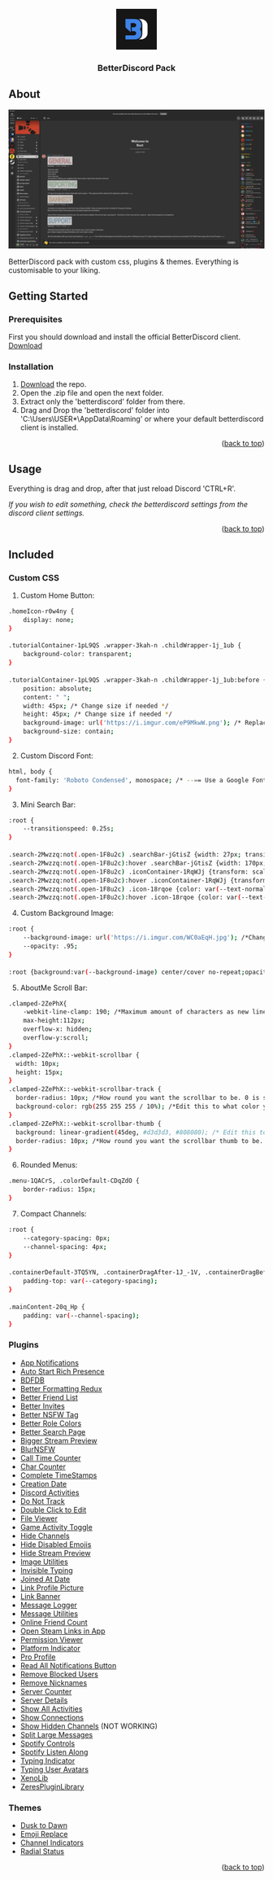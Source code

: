 <div id="top"></div>

<!-- PROJECT LOGO -->
<br />
<div align="center">
  <a href="https://github.com/Lund1337/betterdiscord">
    <img src="pre/bd_logo.jpg" alt="Logo" width="80" height="80">
  </a>

  <h3 align="center">BetterDiscord Pack</h3>
</div>

<!-- ABOUT THE PROJECT -->
## About

[![Product Name Screen Shot][product-screenshot]](https://i.imgur.com/RB3K3Lm.png)

BetterDiscord pack with custom css, plugins & themes. Everything is customisable to your liking.

<!-- GETTING STARTED -->
## Getting Started
### Prerequisites

First you should download and install the official BetterDiscord client. [Download](https://betterdiscord.app/)

### Installation

1. [Download](https://github.com/Lund1337/betterdiscord/archive/refs/heads/main.zip) the repo.
2. Open the .zip file and open the next folder.
3. Extract only the 'betterdiscord' folder from there.
4. Drag and Drop the 'betterdiscord' folder into 'C:\Users\USER*\AppData\Roaming' or where your default betterdiscord client is installed.

<p align="right">(<a href="#top">back to top</a>)</p>



<!-- USAGE EXAMPLES -->
## Usage

Everything is drag and drop, after that just reload Discord 'CTRL+R'.

_If you wish to edit something, check the betterdiscord settings from the discord client settings._

<p align="right">(<a href="#top">back to top</a>)</p>



<!-- things -->
## Included

### Custom CSS

1. Custom Home Button:
```sh
.homeIcon-r0w4ny {
    display: none;
}

.tutorialContainer-1pL9QS .wrapper-3kah-n .childWrapper-1j_1ub {
    background-color: transparent;
}

.tutorialContainer-1pL9QS .wrapper-3kah-n .childWrapper-1j_1ub:before {
    position: absolute;
    content: " ";
    width: 45px; /* Change size if needed */
    height: 45px; /* Change size if needed */
    background-image: url('https://i.imgur.com/eP9MkwW.png'); /* Replace the link, with your image link */
    background-size: contain;
}
  ```

2. Custom Discord Font:
```sh
html, body {
  font-family: 'Roboto Condensed', monospace; /* --== Use a Google Font (https://fonts.google.com/) ==-- */
}
  ```
3. Mini Search Bar:
```sh
:root {
    --transitionspeed: 0.25s;
}

.search-2Mwzzq:not(.open-1F8u2c) .searchBar-jGtisZ {width: 27px; transition: var(--transitionspeed); background-color: transparent;}
.search-2Mwzzq:not(.open-1F8u2c):hover .searchBar-jGtisZ {width: 170px; background-color: var(--background-tertiary);}
.search-2Mwzzq:not(.open-1F8u2c) .iconContainer-1RqWJj {transform: scale(1.3); transition: var(--transitionspeed);}
.search-2Mwzzq:not(.open-1F8u2c):hover .iconContainer-1RqWJj {transform: scale(1);}
.search-2Mwzzq:not(.open-1F8u2c) .icon-18rqoe {color: var(--text-normal);}
.search-2Mwzzq:not(.open-1F8u2c):hover .icon-18rqoe {color: var(--text-muted);}
  ```
4. Custom Background Image: 
```sh
:root {
    --background-image: url('https://i.imgur.com/WC0aEqH.jpg'); /*Change the link to your custom image*/
    --opacity: .95;
}

:root {background:var(--background-image) center/cover no-repeat;opacity:var(--opacity)}
 ```
5. AboutMe Scroll Bar:
```sh
.clamped-2ZePhX{
    -webkit-line-clamp: 190; /*Maximum amount of characters as new lines, unset just breaks links*/
    max-height:112px;
    overflow-x: hidden;
    overflow-y:scroll;
}
.clamped-2ZePhX::-webkit-scrollbar {
  width: 10px;
  height: 15px;
}
.clamped-2ZePhX::-webkit-scrollbar-track {
  border-radius: 10px; /*How round you want the scrollbar to be. 0 is square, 10px is round.*/
  background-color: rgb(255 255 255 / 10%); /*Edit this to what color you want the track to be.*/
}
.clamped-2ZePhX::-webkit-scrollbar-thumb {
  background: linear-gradient(45deg, #d3d3d3, #808080); /* Edit this to whatever color/colors you'd like*/
  border-radius: 10px; /*How round you want the scrollbar thumb to be. 0 is square, 10px is round.*/
}
 ```
6. Rounded Menus:
```sh
.menu-1QACrS, .colorDefault-CDqZdO { 
    border-radius: 15px; 
}
 ```
7. Compact Channels:
```sh
:root {
    --category-spacing: 0px;
    --channel-spacing: 4px;
}

.containerDefault-3TQ5YN, .containerDragAfter-1J_-1V, .containerDragBefore-ei4h1m, .containerUserOver-3woq86 {
    padding-top: var(--category-spacing);
}

.mainContent-20q_Hp {
    padding: var(--channel-spacing);
}
 ```

### Plugins

- [App Notifications](https://github.com/QWERTxD/BetterDiscordPlugins/blob/main/InAppNotifications/InAppNotifications.plugin.js)
- [Auto Start Rich Presence](https://github.com/Mega-Mewthree/BetterDiscordPlugins/tree/master/Plugins/AutoStartRichPresence)
- [BDFDB](https://github.com/mwittrien/BetterDiscordAddons/tree/master/Library/)
- [Better Formatting Redux](https://raw.githubusercontent.com/rauenzi/BetterDiscordAddons/master/Plugins/BetterFormattingRedux/BetterFormattingRedux.plugin.js)
- [Better Friend List](https://github.com/mwittrien/BetterDiscordAddons/tree/master/Plugins/BetterFriendList/)
- [Better Invites](https://github.com/HypedDomi/BetterDiscordStuff/tree/main/Plugins/BetterInvites)
- [Better NSFW Tag](https://github.com/mwittrien/BetterDiscordAddons/tree/master/Plugins/BetterNsfwTag/)
- [Better Role Colors](https://raw.githubusercontent.com/rauenzi/BetterDiscordAddons/master/Plugins/BetterRoleColors/BetterRoleColors.plugin.js)
- [Better Search Page](https://github.com/mwittrien/BetterDiscordAddons/tree/master/Plugins/BetterSearchPage/)
- [Bigger Stream Preview](https://github.com/jaimeadf/BetterDiscordPlugins/tree/release/src/BiggerStreamPreview)
- [BlurNSFW](https://raw.githubusercontent.com/rauenzi/BetterDiscordAddons/master/Plugins/BlurNSFW/BlurNSFW.plugin.js)
- [Call Time Counter](https://github.com/QWERTxD/BetterDiscordPlugins/blob/main/CallTimeCounter/CallTimeCounter.plugin.js)
- [Char Counter](https://github.com/mwittrien/BetterDiscordAddons/tree/master/Plugins/CharCounter/)
- [Complete TimeStamps](https://github.com/mwittrien/BetterDiscordAddons/tree/master/Plugins/CompleteTimestamps/)
- [Creation Date](https://github.com/mwittrien/BetterDiscordAddons/tree/master/Plugins/CreationDate/)
- [Discord Activities](https://github.com/QWERTxD/BetterDiscordPlugins/DiscordActivities)
- [Do Not Track](https://raw.githubusercontent.com/rauenzi/BetterDiscordAddons/master/Plugins/DoNotTrack/DoNotTrack.plugin.js)
- [Double Click to Edit](https://github.com/Farcrada/DiscordPlugins/blob/master/Double-click-to-edit/DoubleClickToEdit.plugin.js)
- [File Viewer](https://github.com/TheGreenPig/BetterDiscordPlugins/main/FileViewer/FileViewer.plugin.js)
- [Game Activity Toggle](https://github.com/mwittrien/BetterDiscordAddons/tree/master/Plugins/GameActivityToggle/)
- [Hide Channels](https://raw.githubusercontent.com/CapnKitten/BetterDiscord/master/Plugins/HideChannels/HideChannels.plugin.js)
- [Hide Disabled Emojis](https://github.com/rauenzi/BetterDiscordAddons/blob/master/Plugins/HideDisabledEmojis/HideDisabledEmojis.plugin.js)
- [Hide Stream Preview](https://raw.githubusercontent.com/danegottwald/BetterDiscordPlugins/main/HideStreamPreview/HideStreamPreview.plugin.js)
- [Image Utilities](https://github.com/mwittrien/BetterDiscordAddons/tree/master/Plugins/ImageUtilities/)
- [Invisible Typing](https://github.com/Strencher/BetterDiscordStuff/blob/master/InvisibleTyping/InvisibleTyping.plugin.js)
- [Joined At Date](https://github.com/mwittrien/BetterDiscordAddons/tree/master/Plugins/JoinedAtDate/)
- [Link Profile Picture](https://github.com/Inve1951/BetterDiscordStuff/blob/master/plugins/linkProfilePicture.plugin.js)
- [Link Banner](https://github.com/Echological/LinkBanner/blob/41703a55d6103e420cd42a45f6a78b6cdb9dc8a6/LinkBanner.plugin.js)
- [Message Logger](https://github.com/1Lighty/BetterDiscordPlugins/blob/master/Plugins/MessageLoggerV2/MessageLoggerV2.plugin.js)
- [Message Utilities](https://github.com/mwittrien/BetterDiscordAddons/tree/master/Plugins/MessageUtilities/)
- [Online Friend Count](https://github.com/Zerthox/BetterDiscord-Plugins/tree/master/src/OnlineFriendCount)
- [Open Steam Links in App](https://github.com/mwittrien/BetterDiscordAddons/tree/master/Plugins/OpenSteamLinksInApp/)
- [Permission Viewer](https://raw.githubusercontent.com/rauenzi/BetterDiscordAddons/master/Plugins/PermissionsViewer/PermissionsViewer.plugin.js)
- [Platform Indicator](https://github.com/Strencher/BetterDiscordStuff/blob/6b3581f58ef95dcaa13079998687ab82dee24362/PlatformIndicators/APlatformIndicators.plugin.js)
- [Pro Profile](https://github.com/iamehsandvr/ProProfile)
- [Read All Notifications Button](https://github.com/mwittrien/BetterDiscordAddons/tree/master/Plugins/ReadAllNotificationsButton/)
- [Remove Blocked Users](https://github.com/mwittrien/BetterDiscordAddons/tree/master/Plugins/RemoveBlockedUsers/)
- [Remove Nicknames](https://github.com/mwittrien/BetterDiscordAddons/tree/master/Plugins/RemoveNicknames/)
- [Server Counter](https://github.com/mwittrien/BetterDiscordAddons/tree/master/Plugins/ServerCounter/)
- [Server Details](https://github.com/mwittrien/BetterDiscordAddons/tree/master/Plugins/ServerDetails/)
- [Show All Activities](https://github.com/Strencher/BetterDiscordStuff/tree/master/ShowAllActivities)
- [Show Connections](https://github.com/mwittrien/BetterDiscordAddons/tree/master/Plugins/ShowConnections/)
- [Show Hidden Channels](https://github.com/mwittrien/BetterDiscordAddons/tree/master/Plugins/ShowHiddenChannels/) (NOT WORKING)
- [Split Large Messages](https://github.com/mwittrien/BetterDiscordAddons/tree/master/Plugins/SplitLargeMessages/)
- [Spotify Controls](https://github.com/mwittrien/BetterDiscordAddons/tree/master/Plugins/SpotifyControls/)
- [Spotify Listen Along](https://github.com/ordinall/BetterDiscord-Stuff/tree/master/Plugins/SpotifyListenAlong/)
- [Typing Indicator](https://github.com/l0c4lh057/BetterDiscordStuff/blob/master/Plugins/TypingIndicator/TypingIndicator.plugin.js)
- [Typing User Avatars](https://github.com/QWERTxD/BetterDiscordPlugins/blob/main/TypingUsersAvatars/TypingUsersAvatars.plugin.js)
- [XenoLib](https://github.com/1Lighty/BetterDiscordPlugins/blob/master/Plugins/1XenoLib.plugin.js)
- [ZeresPluginLibrary](https://raw.githubusercontent.com/rauenzi/BDPluginLibrary/master/release/0PluginLibrary.plugin.js)

### Themes

- [Dusk to Dawn](https://github.com/Asteria5675/BetterDiscordThemes/tree/master/previews)
- [Emoji Replace](https://github.com/mwittrien/BetterDiscordAddons/tree/master/Themes/EmojiReplace/)
- [Channel Indicators](https://github.com/Discord-Theme-Addons/modern-channel-indicators/tree/main/src)
- [Radial Status](https://github.com/DiscordStyles/RadialStatus)

<p align="right">(<a href="#top">back to top</a>)</p>

<!-- MARKDOWN LINKS & IMAGES -->
[product-screenshot]: pre/screenshot.png
